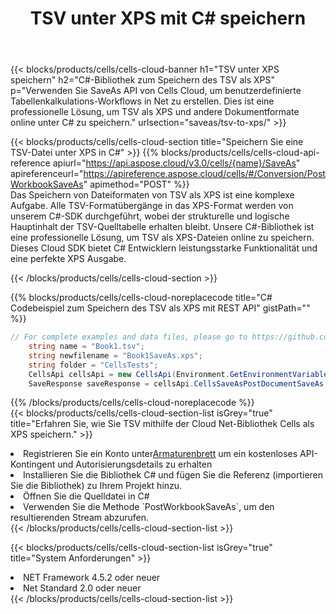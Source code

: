 ﻿---
title:  TSV unter XPS mit C# speichern
description:  Verwendung des Aspose.Cells Cloud SDK für C# zum Speichern der TSV-Formatdatei als XPS-Formatdatei.
kwords: Excel, Save TSV as XPS, REST, C#
howto: How to save TSV as XPS using Aspose.Cells Cloud C# library.
---
{{< blocks/products/cells/cells-cloud-banner h1="TSV unter XPS speichern" h2="C#-Bibliothek zum Speichern des TSV als XPS" p="Verwenden Sie SaveAs API von Cells Cloud, um benutzerdefinierte Tabellenkalkulations-Workflows in Net zu erstellen. Dies ist eine professionelle Lösung, um TSV als XPS und andere Dokumentformate online unter C# zu speichern." urlsection="saveas/tsv-to-xps/" >}}

{{< blocks/products/cells/cells-cloud-section title="Speichern Sie eine TSV-Datei unter XPS in C#" >}}
{{% blocks/products/cells/cells-cloud-api-reference apiurl="https://api.aspose.cloud/v3.0/cells/{name}/SaveAs" apireferenceurl="https://apireference.aspose.cloud/cells/#/Conversion/PostWorkbookSaveAs" apimethod="POST" %}}
<br/>
Das Speichern von Dateiformaten von TSV als XPS ist eine komplexe Aufgabe. Alle TSV-Formatübergänge in das XPS-Format werden von unserem C#-SDK durchgeführt, wobei der strukturelle und logische Hauptinhalt der TSV-Quelltabelle erhalten bleibt. Unsere C#-Bibliothek ist eine professionelle Lösung, um TSV als XPS-Dateien online zu speichern. Dieses Cloud SDK bietet C# Entwicklern leistungsstarke Funktionalität und eine perfekte XPS Ausgabe.

{{< /blocks/products/cells/cells-cloud-section >}}

{{% blocks/products/cells/cells-cloud-noreplacecode title="C# Codebeispiel zum Speichern des TSV als XPS mit REST API" gistPath="" %}}
  
```cs
// For complete examples and data files, please go to https://github.com/aspose-cells-cloud/aspose-cells-cloud-dotnet/
    string name = "Book1.tsv";
    string newfilename = "Book1SaveAs.xps";
    string folder = "CellsTests";
    CellsApi cellsApi = new CellsApi(Environment.GetEnvironmentVariable("ProductClientId"), Environment.GetEnvironmentVariable("ProductClientSecret"));
    SaveResponse saveResponse = cellsApi.CellsSaveAsPostDocumentSaveAs(name, null, newfilename, null,null,folder);
```
  
{{% /blocks/products/cells/cells-cloud-noreplacecode %}}
<br/>
{{< blocks/products/cells/cells-cloud-section-list isGrey="true" title="Erfahren Sie, wie Sie TSV mithilfe der Cloud Net-Bibliothek Cells als XPS speichern." >}}
<li> Registrieren Sie ein Konto unter<a href="https://dashboard.aspose.cloud/">Armaturenbrett</a> um ein kostenloses API-Kontingent und Autorisierungsdetails zu erhalten</li>
<li>Installieren Sie die Bibliothek C# und fügen Sie die Referenz (importieren Sie die Bibliothek) zu Ihrem Projekt hinzu.</li>
<li>Öffnen Sie die Quelldatei in C#</li>
<li>Verwenden Sie die Methode `PostWorkbookSaveAs`, um den resultierenden Stream abzurufen.</li>
{{< /blocks/products/cells/cells-cloud-section-list >}}

{{< blocks/products/cells/cells-cloud-section-list isGrey="true" title="System Anforderungen" >}}
<li>NET Framework 4.5.2 oder neuer</li>
<li>Net Standard 2.0 oder neuer</li>
{{< /blocks/products/cells/cells-cloud-section-list >}}
